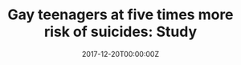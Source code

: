 ---
date: '2017-12-20T00:00:00Z'
external_link: https://web.archive.org/web/20210616053648/https://www.iol.co.za/thepost/news/gay-teenagers-at-five-times-more-risk-of-suicides-study-12490763
image:
  focal_point: Smart
original_link: https://www.iol.co.za/thepost/gay-teenagers-at-five-times-more-risk-of-suicides-study-12490763
summary: Durban - Gay teenagers were almost five times as likely to show a higher
  prevalence for suicide-risk behaviour than their heterosexual peers, a research
  has showed. Nearly a quarter of LGBQ adolescents attempted suicide compared to approximately
  six per cent of those in the sexual majority. Further, variations in risk between
  those who are gay, lesbian, bisexual, or queer were also observed. Nearly one-third
  of bisexual adolescents reported attempting suicide in the past 12 months, and 46
  per cent had considered it. For the study, published in the Journal of the American
  Medical Association, the team surveyed 15,624 high-school age participants.
title: 'Gay teenagers at five times more risk of suicides: Study'
---